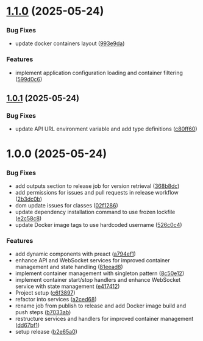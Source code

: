 # [1.1.0](https://github.com/cfstcyr/docker-switchboard/compare/v1.0.1...v1.1.0) (2025-05-24)


### Bug Fixes

* update docker containers layout ([993e9da](https://github.com/cfstcyr/docker-switchboard/commit/993e9da872942c9021300d35ce25e474b590f2aa))


### Features

* implement application configuration loading and container filtering ([599d0c6](https://github.com/cfstcyr/docker-switchboard/commit/599d0c663e00a4ee5d41ec0a1de92a8d56c88175))

## [1.0.1](https://github.com/cfstcyr/docker-switchboard/compare/v1.0.0...v1.0.1) (2025-05-24)


### Bug Fixes

* update API URL environment variable and add type definitions ([c80ff60](https://github.com/cfstcyr/docker-switchboard/commit/c80ff6061b04e036896fe7150e246c8dd6dadbf0))

# 1.0.0 (2025-05-24)


### Bug Fixes

* add outputs section to release job for version retrieval ([368b8dc](https://github.com/cfstcyr/docker-switchboard/commit/368b8dca116c319e874f6a24faf194130b7e3685))
* add permissions for issues and pull requests in release workflow ([2b3dc0b](https://github.com/cfstcyr/docker-switchboard/commit/2b3dc0b2f6cb6925147e4a5902be49ec4e8bd828))
* dom update issues for classes ([02f1286](https://github.com/cfstcyr/docker-switchboard/commit/02f12861dadb4823c29b39b4dfb50925c67a6c4f))
* update dependency installation command to use frozen lockfile ([e2c58c8](https://github.com/cfstcyr/docker-switchboard/commit/e2c58c87dc80ddf2842747e5c33902d76af15cdd))
* update Docker image tags to use hardcoded username ([526c0c4](https://github.com/cfstcyr/docker-switchboard/commit/526c0c484cf1c1d98b7b3f71c4f69a8e699e8c02))


### Features

* add dynamic components with preact ([a794ef1](https://github.com/cfstcyr/docker-switchboard/commit/a794ef18850dc7112c9824b9ba5ef897be440dad))
* enhance API and WebSocket services for improved container management and state handling ([81eead8](https://github.com/cfstcyr/docker-switchboard/commit/81eead8d42570f64c02ac569001ec04ab93f514d))
* implement container management with singleton pattern ([8c50e12](https://github.com/cfstcyr/docker-switchboard/commit/8c50e12deb1f77278a921cf58c43bdab5bdce34b))
* implement container start/stop handlers and enhance WebSocket service with state management ([e417412](https://github.com/cfstcyr/docker-switchboard/commit/e417412b6cec7e8aa0f40b2ed2129984e0fdf932))
* Project setup ([c6f3897](https://github.com/cfstcyr/docker-switchboard/commit/c6f389768f48b96ea1f63f32dfc64c7a2c96b11a))
* refactor into services ([a2ced68](https://github.com/cfstcyr/docker-switchboard/commit/a2ced6852e1e87cd9e11bd22036f841de63c6f2e))
* rename job from publish to release and add Docker image build and push steps ([b7033ab](https://github.com/cfstcyr/docker-switchboard/commit/b7033abc595f2f32640b25e3a9714f1ea6512ea3))
* restructure services and handlers for improved container management ([dd67bf1](https://github.com/cfstcyr/docker-switchboard/commit/dd67bf19a29335eec77ed9080a4b9d0fc4a2fd36))
* setup release ([b2e65a0](https://github.com/cfstcyr/docker-switchboard/commit/b2e65a03f9253b9eaa4d48acf70caa71bdcffd7b))
